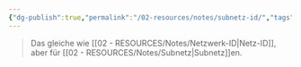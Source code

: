 ```yaml
---
{"dg-publish":true,"permalink":"/02-resources/notes/subnetz-id/","tags":["netzwerk/subnetting"],"noteIcon":"","updated":"2024-07-29T17:56:40.321+02:00"}
---
```


> Das gleiche wie [[02 - RESOURCES/Notes/Netzwerk-ID\|Netz-ID]], aber für [[02 - RESOURCES/Notes/Subnetz\|Subnetz]]en.